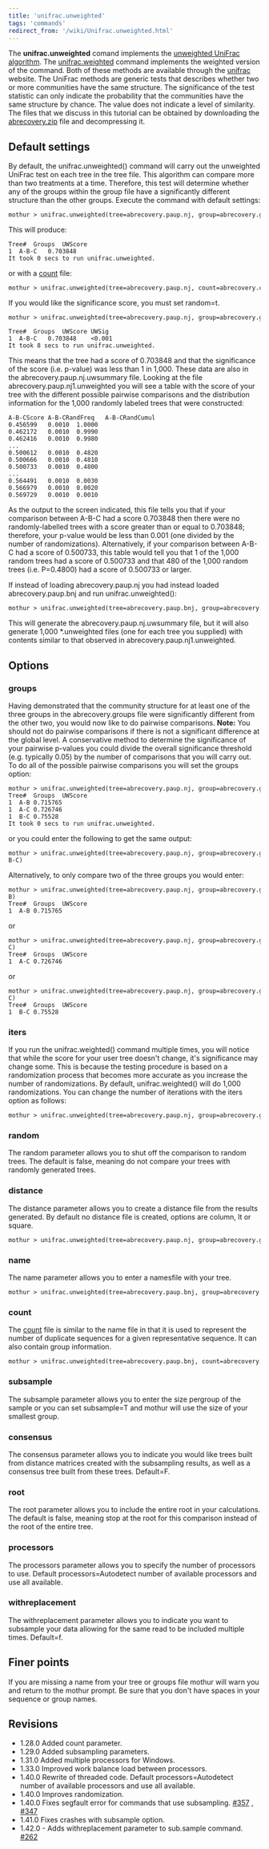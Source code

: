 ```yaml
---
title: 'unifrac.unweighted'
tags: 'commands'
redirect_from: '/wiki/Unifrac.unweighted.html'
---
```

The **unifrac.unweighted** comand
implements the [unweighted UniFrac
algorithm](unweighted_UniFrac_algorithm). The
[unifrac.weighted](unifrac.weighted) command implements the
weighted version of the command. Both of these methods are available
through the [unifrac](https://bmf2.colorado.edu/unifrac) website. The
UniFrac methods are generic tests that describes whether two or more
communities have the same structure. The significance of the test
statistic can only indicate the probability that the communities have
the same structure by chance. The value does not indicate a level of
similarity. The files that we discuss in this tutorial can be obtained
by downloading the [ abrecovery.zip](https://mothur.s3.us-east-2.amazonaws.com/wiki/abrecovery.zip)
file and decompressing it.


## Default settings

By default, the unifrac.unweighted() command will carry out the
unweighted UniFrac test on each tree in the tree file. This algorithm
can compare more than two treatments at a time. Therefore, this test
will determine whether any of the groups within the group file have a
significantly different structure than the other groups. Execute the
command with default settings:

    mothur > unifrac.unweighted(tree=abrecovery.paup.nj, group=abrecovery.groups)

This will produce:

    Tree#  Groups  UWScore 
    1  A-B-C   0.703848
    It took 0 secs to run unifrac.unweighted.

or with a [ count](Count_File) file:

    mothur > unifrac.unweighted(tree=abrecovery.paup.nj, count=abrecovery.count_table)

If you would like the significance score, you must set random=t.

    mothur > unifrac.unweighted(tree=abrecovery.paup.nj, group=abrecovery.groups, random=t)

    Tree#  Groups  UWScore UWSig
    1  A-B-C   0.703848    <0.001
    It took 8 secs to run unifrac.unweighted.

This means that the tree had a score of 0.703848 and that the
significance of the score (i.e. p-value) was less than 1 in 1,000. These
data are also in the abrecovery.paup.nj.uwsummary file. Looking at the
file abrecovery.paup.nj1.unweighted you will see a table with the score
of your tree with the different possible pairwise comparisons and the
distribution information for the 1,000 randomly labeled trees that were
constructed:

    A-B-CScore A-B-CRandFreq   A-B-CRandCumul  
    0.456599   0.0010  1.0000
    0.462172   0.0010  0.9990
    0.462416   0.0010  0.9980
    ...
    0.500612   0.0010  0.4820
    0.500666   0.0010  0.4810
    0.500733   0.0010  0.4800
    ...
    0.564491   0.0010  0.0030
    0.566979   0.0010  0.0020
    0.569729   0.0010  0.0010

As the output to the screen indicated, this file tells you that if your
comparison between A-B-C had a score 0.703848 then there were no
randomly-labelled trees with a score greater than or equal to 0.703848;
therefore, your p-value would be less than 0.001 (one divided by the
number of randomizations). Alternatively, if your comparison between
A-B-C had a score of 0.500733, this table would tell you that 1 of the
1,000 random trees had a score of 0.500733 and that 480 of the 1,000
random trees (i.e. P=0.4800) had a score of 0.500733 or larger.

If instead of loading abrecovery.paup.nj you had instead loaded
abrecovery.paup.bnj and run unifrac.unweighted():

    mothur > unifrac.unweighted(tree=abrecovery.paup.bnj, group=abrecovery.groups)

This will generate the abrecovery.paup.nj.uwsummary file, but it will
also generate 1,000 \*.unweighted files (one for each tree you supplied)
with contents similar to that observed in
abrecovery.paup.nj1.unweighted.

## Options

### groups

Having demonstrated that the community structure for at least one of the
three groups in the abrecovery.groups file were significantly different
from the other two, you would now like to do pairwise comparisons.
**Note:** You should not do pairwise comparisons if there is not a
significant difference at the global level. A conservative method to
determine the significance of your pairwise p-values you could divide
the overall significance threshold (e.g. typically 0.05) by the number
of comparisons that you will carry out. To do all of the possible
pairwise comparisons you will set the groups option:

    mothur > unifrac.unweighted(tree=abrecovery.paup.nj, group=abrecovery.groups, groups=all)
    Tree#  Groups  UWScore 
    1  A-B 0.715765
    1  A-C 0.726746
    1  B-C 0.75528
    It took 0 secs to run unifrac.unweighted.

or you could enter the following to get the same output:

    mothur > unifrac.unweighted(tree=abrecovery.paup.nj, group=abrecovery.groups, groups=A-B-C)

Alternatively, to only compare two of the three groups you would enter:

    mothur > unifrac.unweighted(tree=abrecovery.paup.nj, group=abrecovery.groups, groups=A-B)
    Tree#  Groups  UWScore 
    1  A-B 0.715765

or

    mothur > unifrac.unweighted(tree=abrecovery.paup.nj, group=abrecovery.groups, groups=A-C)
    Tree#  Groups  UWScore 
    1  A-C 0.726746

or

    mothur > unifrac.unweighted(tree=abrecovery.paup.nj, group=abrecovery.groups, groups=B-C)
    Tree#  Groups  UWScore
    1  B-C 0.75528

### iters

If you run the unifrac.weighted() command multiple times, you will
notice that while the score for your user tree doesn\'t change, it\'s
significance may change some. This is because the testing procedure is
based on a randomization process that becomes more accurate as you
increase the number of randomizations. By default, unifrac.weighted()
will do 1,000 randomizations. You can change the number of iterations
with the iters option as follows:

    mothur > unifrac.unweighted(tree=abrecovery.paup.nj, group=abrecovery.groups, iters=10000)

### random

The random parameter allows you to shut off the comparison to random
trees. The default is false, meaning do not compare your trees with
randomly generated trees.

### distance

The distance parameter allows you to create a distance file from the
results generated. By default no distance file is created, options are
column, lt or square.

    mothur > unifrac.unweighted(tree=abrecovery.paup.nj, group=abrecovery.groups, distance=lt)

### name

The name parameter allows you to enter a namesfile with your tree.

    mothur > unifrac.unweighted(tree=abrecovery.paup.bnj, group=abrecovery.groups, name=abrecovery.names)

### count

The [ count](Count_File) file is similar to the name file in
that it is used to represent the number of duplicate sequences for a
given representative sequence. It can also contain group information.

    mothur > unifrac.unweighted(tree=abrecovery.paup.bnj, count=abrecovery.count_table)

### subsample

The subsample parameter allows you to enter the size pergroup of the
sample or you can set subsample=T and mothur will use the size of your
smallest group.

### consensus

The consensus parameter allows you to indicate you would like trees
built from distance matrices created with the subsampling results, as
well as a consensus tree built from these trees. Default=F.

### root

The root parameter allows you to include the entire root in your
calculations. The default is false, meaning stop at the root for this
comparison instead of the root of the entire tree.

### processors

The processors parameter allows you to specify the number of processors
to use. Default processors=Autodetect number of available processors and
use all available.

### withreplacement

The withreplacement parameter allows you to indicate you want to
subsample your data allowing for the same read to be included multiple
times. Default=f.

## Finer points

If you are missing a name from your tree or groups file mothur will warn
you and return to the mothur prompt. Be sure that you don\'t have spaces
in your sequence or group names.

## Revisions

-   1.28.0 Added count parameter.
-   1.29.0 Added subsampling parameters.
-   1.31.0 Added multiple processors for Windows.
-   1.33.0 Improved work balance load between processors.
-   1.40.0 Rewrite of threaded code. Default processors=Autodetect
    number of available processors and use all available.
-   1.40.0 Improves randomization.
-   1.40.0 Fixes segfault error for commands that use subsampling.
    [\#357](https://github.com/mothur/mothur/issues/357) ,
    [\#347](https://github.com/mothur/mothur/issues/347)
-   1.41.0 Fixes crashes with subsample option.
-   1.42.0 - Adds withreplacement parameter to sub.sample command.
    [\#262](https://github.com/mothur/mothur/issues/262)


